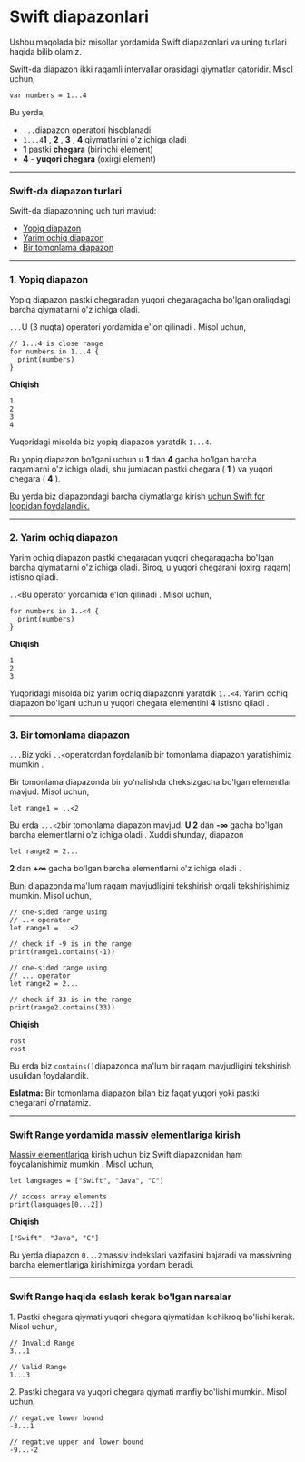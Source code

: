 # Swift diapazonlari

Ushbu maqolada biz misollar yordamida Swift diapazonlari va uning turlari haqida bilib olamiz.

Swift-da diapazon ikki raqamli intervallar orasidagi qiymatlar qatoridir. Misol uchun,

```
var numbers = 1...4
```

Bu yerda,

* `...`diapazon operatori hisoblanadi
* `1...4`**1** , **2** , **3** , **4** qiymatlarini o'z ichiga oladi
* **1** pastki **chegara** (birinchi element)
* **4** - **yuqori chegara** (oxirgi element)

***

### Swift-da diapazon turlari <a href="#types" id="types"></a>

Swift-da diapazonning uch turi mavjud:

* [Yopiq diapazon](https://www.programiz.com/swift-programming/ranges#closed)
* [Yarim ochiq diapazon](https://www.programiz.com/swift-programming/ranges#half-open)
* [Bir tomonlama diapazon](https://www.programiz.com/swift-programming/ranges#one-sided)

***

### 1. Yopiq diapazon <a href="#closed" id="closed"></a>

Yopiq diapazon pastki chegaradan yuqori chegaragacha bo'lgan oraliqdagi barcha qiymatlarni o'z ichiga oladi.

`...`U (3 nuqta) operatori yordamida e'lon qilinadi . Misol uchun,

```
// 1...4 is close range
for numbers in 1...4 {
  print(numbers)
}
```

**Chiqish**

```
1
2
3
4
```

Yuqoridagi misolda biz yopiq diapazon yaratdik `1...4`.

Bu yopiq diapazon bo'lgani uchun u **1** dan **4** gacha bo'lgan barcha raqamlarni o'z ichiga oladi, shu jumladan pastki chegara ( **1** ) va yuqori chegara ( **4** ).

Bu yerda biz diapazondagi barcha qiymatlarga kirish [uchun Swift for loopidan foydalandik.](https://www.programiz.com/swift-programming/for-in-loop)

***

### 2. Yarim ochiq diapazon <a href="#half-open" id="half-open"></a>

Yarim ochiq diapazon pastki chegaradan yuqori chegaragacha bo'lgan barcha qiymatlarni o'z ichiga oladi. Biroq, u yuqori chegarani (oxirgi raqam) istisno qiladi.

`..<`Bu operator yordamida e'lon qilinadi . Misol uchun,

```
for numbers in 1..<4 {
  print(numbers)
}
```

**Chiqish**

```
1
2
3
```

Yuqoridagi misolda biz yarim ochiq diapazonni yaratdik `1..<4`. Yarim ochiq diapazon bo'lgani uchun u yuqori chegara elementini **4** istisno qiladi .

***

### 3. Bir tomonlama diapazon <a href="#one-sided" id="one-sided"></a>

`...`Biz yoki `..<`operatordan foydalanib bir tomonlama diapazon yaratishimiz mumkin .

Bir tomonlama diapazonda bir yo'nalishda cheksizgacha bo'lgan elementlar mavjud. Misol uchun,

```
let range1 = ..<2
```

Bu erda `...<2`bir tomonlama diapazon mavjud. **U 2** dan **-∞** gacha bo'lgan barcha elementlarni o'z ichiga oladi . Xuddi shunday, diapazon

```
let range2 = 2...
```

**2** dan **+∞** gacha bo'lgan barcha elementlarni o'z ichiga oladi .

Buni diapazonda ma'lum raqam mavjudligini tekshirish orqali tekshirishimiz mumkin. Misol uchun,

```
// one-sided range using 
// ..< operator
let range1 = ..<2

// check if -9 is in the range
print(range1.contains(-1))

// one-sided range using
// ... operator
let range2 = 2...

// check if 33 is in the range
print(range2.contains(33))
```

**Chiqish**

```
rost
rost
```

Bu erda biz `contains()`diapazonda ma'lum bir raqam mavjudligini tekshirish usulidan foydalandik.

**Eslatma:** Bir tomonlama diapazon bilan biz faqat yuqori yoki pastki chegarani o'rnatamiz.

***

### Swift Range yordamida massiv elementlariga kirish <a href="#access-array" id="access-array"></a>

[Massiv elementlariga](https://www.programiz.com/swift-programming/arrays) kirish uchun biz Swift diapazonidan ham foydalanishimiz mumkin . Misol uchun,

```
let languages = ["Swift", "Java", "C"]

// access array elements
print(languages[0...2]) 
```

**Chiqish**

```
["Swift", "Java", "C"]
```

Bu yerda diapazon `0...2`massiv indekslari vazifasini bajaradi va massivning barcha elementlariga kirishimizga yordam beradi.

***

### Swift Range haqida eslash kerak bo'lgan narsalar <a href="#remember" id="remember"></a>

1\. Pastki chegara qiymati yuqori chegara qiymatidan kichikroq bo'lishi kerak. Misol uchun,

```
// Invalid Range
3...1

// Valid Range
1...3
```

2\. Pastki chegara va yuqori chegara qiymati manfiy bo'lishi mumkin. Misol uchun,

```
// negative lower bound
-3...1

// negative upper and lower bound
-9...-2
```
